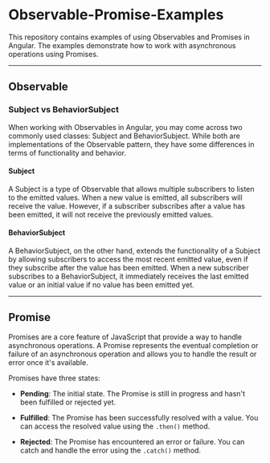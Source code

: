 # Observable-Promise-Examples

This repository contains examples of using Observables and Promises in Angular. The examples demonstrate how to work with asynchronous operations using Promises.

***
## Observable
### Subject vs BehaviorSubject

When working with Observables in Angular, you may come across two commonly used classes: Subject and BehaviorSubject. While both are implementations of the Observable pattern, they have some differences in terms of functionality and behavior.

#### Subject

A Subject is a type of Observable that allows multiple subscribers to listen to the emitted values. When a new value is emitted, all subscribers will receive the value. However, if a subscriber subscribes after a value has been emitted, it will not receive the previously emitted values.


#### BehaviorSubject
A BehaviorSubject, on the other hand, extends the functionality of a Subject by allowing subscribers to access the most recent emitted value, even if they subscribe after the value has been emitted. When a new subscriber subscribes to a BehaviorSubject, it immediately receives the last emitted value or an initial value if no value has been emitted yet.

***
## Promise
Promises are a core feature of JavaScript that provide a way to handle asynchronous operations. A Promise represents the eventual completion or failure of an asynchronous operation and allows you to handle the result or error once it's available.

Promises have three states:

- **Pending**: The initial state. The Promise is still in progress and hasn't been fulfilled or rejected yet.

- **Fulfilled**: The Promise has been successfully resolved with a value. You can access the resolved value using the `.then()` method.

- **Rejected**: The Promise has encountered an error or failure. You can catch and handle the error using the `.catch()` method.
